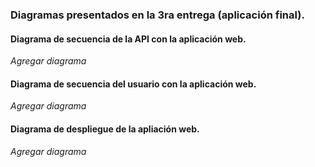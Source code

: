### Diagramas presentados en la 3ra entrega (aplicación final).

#### Diagrama de secuencia de la API con la aplicación web.

_Agregar diagrama_

#### Diagrama de secuencia del usuario con la aplicación web.

_Agregar diagrama_

#### Diagrama de despliegue de la apliación web.

_Agregar diagrama_
